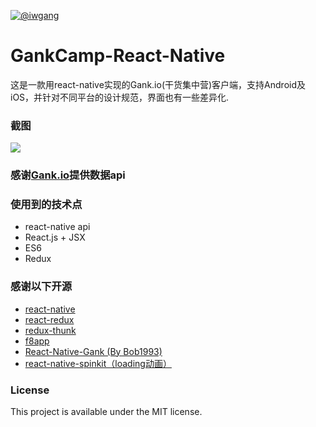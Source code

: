 [![@iwgang](https://img.shields.io/badge/weibo-%40iwgang-blue.svg)](http://weibo.com/iwgang)

# GankCamp-React-Native
这是一款用react-native实现的Gank.io(干货集中营)客户端，支持Android及iOS，并针对不同平台的设计规范，界面也有一些差异化.

### 截图
![](https://raw.githubusercontent.com/iwgang/GankCamp-React-Native/master/screenshot/s1_android.gif)

### 感谢[Gank.io](http://gank.io)提供数据api
    
### 使用到的技术点

* react-native api
* React.js + JSX
* ES6
* Redux
   

### 感谢以下开源

* [react-native](https://github.com/facebook/react-native)
* [react-redux](https://github.com/reactjs/react-redux)
* [redux-thunk](https://github.com/gaearon/redux-thunk)
* [f8app](https://github.com/fbsamples/f8app)
* [React-Native-Gank (By Bob1993)](https://github.com/Bob1993/React-Native-Gank)
* [react-native-spinkit（loading动画）](https://github.com/maxs15/react-native-spinkit)

### License

This project is available under the MIT license.
